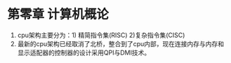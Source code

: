 # 第零章 计算机概论
1. cpu架构主要分为：1) 精简指令集(RISC) 2)复杂指令集(CISC)
2. 最新的cpu架构已经取消了北桥，整合到了cpu内部，现在连接内存与内存和显示适配器的控制器的设计采用QPI与DMI技术。
